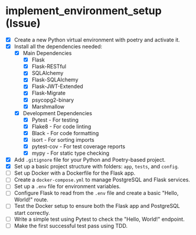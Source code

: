 # implement_environment_setup (Issue)

- [x] Create a new Python virtual environment with poetry and activate it.
- [x] Install all the dependencies needed:
  - [x] Main Dependencies
    - [x] Flask
    - [x] Flask-RESTful
    - [x] SQLAlchemy
    - [x] Flask-SQLAlchemy
    - [x] Flask-JWT-Extended
    - [x] Flask-Migrate
    - [x] psycopg2-binary
    - [x] Marshmallow
  - [x] Development Dependencies
    - [x] Pytest - For testing
    - [x] Flake8 - For code linting
    - [x] Black - For code formatting
    - [x] isort - For sorting imports
    - [x] pytest-cov - For test coverage reports
    - [x] mypy - For static type checking
- [x] Add `.gitignore` file for your Python and Poetry-based project.
- [x] Set up a basic project structure with folders: `app`, `tests`, and `config`.
- [ ] Set up Docker with a Dockerfile for the Flask app.
- [ ] Create a `docker-compose.yml` to manage PostgreSQL and Flask services.
- [ ] Set up a `.env` file for environment variables.
- [ ] Configure Flask to read from the `.env` file and create a basic "Hello, World!" route.
- [ ] Test the Docker setup to ensure both the Flask app and PostgreSQL start correctly.
- [ ] Write a simple test using Pytest to check the "Hello, World!" endpoint.
- [ ] Make the first successful test pass using TDD.
